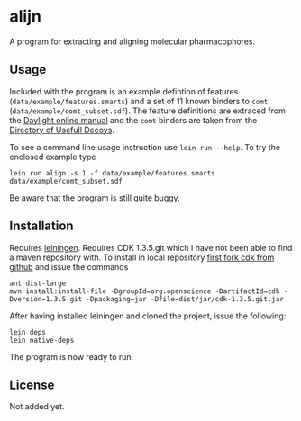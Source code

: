 # alijn

A program for extracting and aligning molecular pharmacophores.

## Usage

Included with the program is an example defintion of features (`data/example/features.smarts`) and a set of 11 known binders to `comt` (`data/example/comt_subset.sdf`).
The feature definitions are extraced from the [Daylight online manual](http://www.daylight.com/dayhtml_tutorials/languages/smarts/smarts_examples.html) and the `comt` binders are taken from the [Directory of Usefull Decoys](http://dud.docking.org/r2/).

To see a command line usage instruction use `lein run --help`.
To try the enclosed example type

    lein run align -s 1 -f data/example/features.smarts data/example/comt_subset.sdf

Be aware that the program is still quite buggy.

## Installation

Requires [leiningen](http://github.com/technomancy/leiningen).
Requires CDK 1.3.5.git which I have not been able to find a maven repository with. 
To install in local repository [first fork cdk from github](http://github.com/egonw/cdk) and issue the commands

    ant dist-large
    mvn install:install-file -DgroupId=org.openscience -DartifactId=cdk -Dversion=1.3.5.git -Dpackaging=jar -Dfile=dist/jar/cdk-1.3.5.git.jar

After having installed leiningen and cloned the project, issue the following:

    lein deps
    lein native-deps

The program is now ready to run.

## License

Not added yet.
